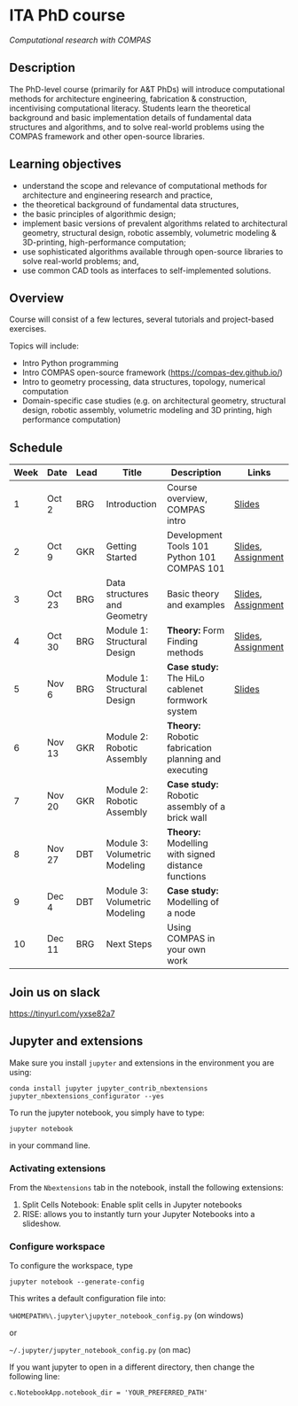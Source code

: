 # ITA PhD course

*Computational research with COMPAS*

## Description

The PhD-level course (primarily for A&T PhDs) will introduce computational methods for architecture engineering, fabrication & construction, incentivising computational literacy. Students learn the theoretical background and basic implementation details of fundamental data structures and algorithms, and to solve real-world problems using the COMPAS framework and other open-source libraries.

## Learning objectives

* understand the scope and relevance of computational methods for architecture and engineering research and practice,
* the theoretical background of fundamental data structures, 
* the basic principles of algorithmic design; 
* implement basic versions of prevalent algorithms related to architectural geometry, structural design, robotic assembly, volumetric modeling & 3D-printing, high-performance computation; 
* use sophisticated algorithms available through open-source libraries to solve real-world problems; and, 
* use common CAD tools as interfaces to self-implemented solutions.

## Overview

Course will consist of a few lectures, several tutorials and project-based exercises.

Topics will include:

* Intro Python programming
* Intro COMPAS open-source framework (https://compas-dev.github.io/) 
* Intro to geometry processing, data structures, topology, numerical computation
* Domain-specific case studies (e.g. on architectural geometry, structural design, robotic assembly, volumetric modeling and 3D printing, high performance computation)

## Schedule

Week | Date | Lead | Title | Description | Links
---- | ---- | ---- | ----- | ----------- | -------
1 | Oct 2 | BRG | Introduction | Course overview, COMPAS intro | [Slides](slides/week-01_COMPAS-basics.pdf)
2 | Oct 9 | GKR | Getting Started | Development Tools 101<br>Python 101<br>COMPAS 101 | [Slides](slides/week-02_Getting_started.pdf), [Assignment](modules/module0/01_getting_started/README.md)
3 | Oct 23 | BRG | Data structures and Geometry | Basic theory and examples | [Slides](slides/week-03_Geometry-and-Data-Structures.pdf), [Assignment](modules/module0/02_datastructures_and_geometry/README.md)
4 | Oct 30 | BRG | Module 1: Structural Design | **Theory:** Form Finding methods | [Slides](slides/week-4_Structural-Design.pdf), [Assignment](modules/module1/assignments/README.md)
5 | Nov 6 | BRG | Module 1: Structural Design | **Case study:** The HiLo cablenet formwork system | [Slides](slides/week-5_Structural-Design.pdf)
6 | Nov 13 | GKR | Module 2: Robotic Assembly | **Theory:** Robotic fabrication planning and executing
7 | Nov 20 | GKR | Module 2: Robotic Assembly | **Case study:** Robotic assembly of a brick wall
8 | Nov 27 | DBT | Module 3: Volumetric Modeling | **Theory:** Modelling with signed distance functions
9 | Dec 4 | DBT | Module 3: Volumetric Modeling | **Case study:** Modelling of a node
10 | Dec 11 | BRG | Next Steps | Using COMPAS in your own work

## Join us on slack

https://tinyurl.com/yxse82a7

## Jupyter and extensions

Make sure you install `jupyter` and extensions in the environment you are using:

    conda install jupyter jupyter_contrib_nbextensions jupyter_nbextensions_configurator --yes

To run the jupyter notebook, you simply have to type:

    jupyter notebook

in your command line.

### Activating extensions

From the `Nbextensions` tab in the notebook, install the following extensions:

1. Split Cells Notebook: Enable split cells in Jupyter notebooks
2. RISE: allows you to instantly turn your Jupyter Notebooks into a slideshow. 

### Configure workspace

To configure the workspace, type

    jupyter notebook --generate-config

This writes a default configuration file into:

`%HOMEPATH%\.jupyter\jupyter_notebook_config.py` (on windows)

or

`~/.jupyter/jupyter_notebook_config.py` (on mac)

If you want jupyter to open in a different directory, then change the following line:

    c.NotebookApp.notebook_dir = 'YOUR_PREFERRED_PATH'
